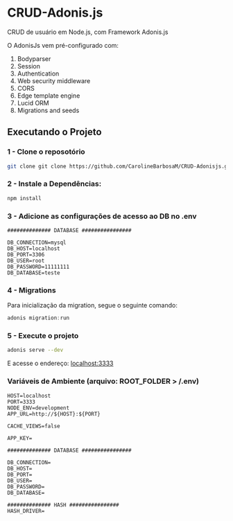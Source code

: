 # CRUD-Adonis.js
CRUD de usuário em Node.js, com Framework Adonis.js

O AdonisJs vem pré-configurado com:

1. Bodyparser
2. Session
3. Authentication
4. Web security middleware
5. CORS
6. Edge template engine
7. Lucid ORM
8. Migrations and seeds

## Executando o Projeto

### 1 - Clone o reposotório 

```bash
git clone git clone https://github.com/CarolineBarbosaM/CRUD-Adonisjs.git

```

### 2 - Instale a Dependências: 

```bash
npm install
```

### 3 - Adicione as configurações de acesso ao DB no .env
```
############## DATABASE ################

DB_CONNECTION=mysql
DB_HOST=localhost
DB_PORT=3306
DB_USER=root
DB_PASSWORD=11111111
DB_DATABASE=teste
```

### 4 -  Migrations

Para inicialização da migration, segue o seguinte comando:

```js
adonis migration:run
```

### 5 - Execute o projeto

```bash
adonis serve --dev
```

E acesse o endereço: [localhost:3333](http://localhost:3333/)


### Variáveis de Ambiente (arquivo: ROOT_FOLDER > /.env)

```
HOST=localhost
PORT=3333
NODE_ENV=development
APP_URL=http://${HOST}:${PORT}

CACHE_VIEWS=false

APP_KEY=

############## DATABASE ################

DB_CONNECTION=
DB_HOST=
DB_PORT=
DB_USER=
DB_PASSWORD=
DB_DATABASE=

############## HASH ################
HASH_DRIVER=

```


